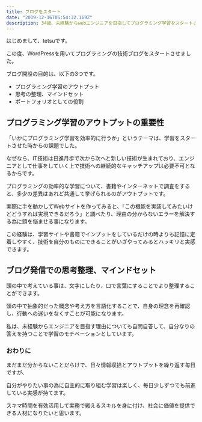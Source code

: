 ```yaml
---
title: ブログをスタート
date: "2019-12-16T05:54:32.169Z"
description: 34歳、未経験からwebエンジニアを目指してプログラミング学習をスタートさせました。当記事では、技術ブログをスタートさせた理由について書いています。
---
```


はじめまして、tetsuです。

この度、WordPressを用いてプログラミングの技術ブログをスタートさせました。

ブログ開設の目的は、以下の3つです。

- プログラミング学習のアウトプット
- 思考の整理、マインドセット
- ポートフォリオとしての役割

## プログラミング学習のアウトプットの重要性

「いかにプログラミング学習を効率的に行うか」というテーマは、学習をスタートさせた時からの課題でした。

なぜなら、IT技術は日進月歩で次から次へと新しい技術が生まれており、エンジニアとして仕事をしていく上で技術への継続的なキャッチアップは必要不可となるからです。

プログラミングの効率的な学習について、書籍やインターネットで調査をすると、多少の差異はあれど共通して挙げられるのがアウトプットです。

実際に手を動かしてWebサイトを作ってみると、「この機能を実装してみたいけどどうすれば実現できるだろう」と調べたり、理由の分からないエラーを解決する為に頭を悩ませる事になります。

この経験は、学習サイトや書籍でインプットをしているだけの時よりも記憶に定着しやすく、技術を自分のものにできることがいざやってみるとハッキリと実感できます。


## ブログ発信での思考整理、マインドセット

頭の中で考えている事は、文字にしたり、口で言葉にすることでより整理することができます。

頭の中で抽象的だった概念や考え方を言語化することで、自身の理念を再確認し、行動への迷いをなくすことが可能になります。

私は、未経験からエンジニアを目指す理由についても自問自答して、自分なりの答えを持つことで学習のモチベーションとしています。


### おわりに

まだまだ分からないことだらけで、日々情報収拾とアウトプットを繰り返す毎日ですが、

自分がやりたい事の為に自主的に取り組む学習は楽しく、毎日少しずつでも前進している実感が持てます。

スキマ時間を有効活用して実務で戦えるスキルを身に付け、社会に価値を提供できる人材になりたいと思います。